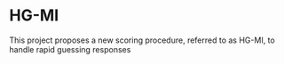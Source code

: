 # HG-MI
This project proposes a new scoring procedure, referred to as HG-MI, to handle rapid guessing responses
